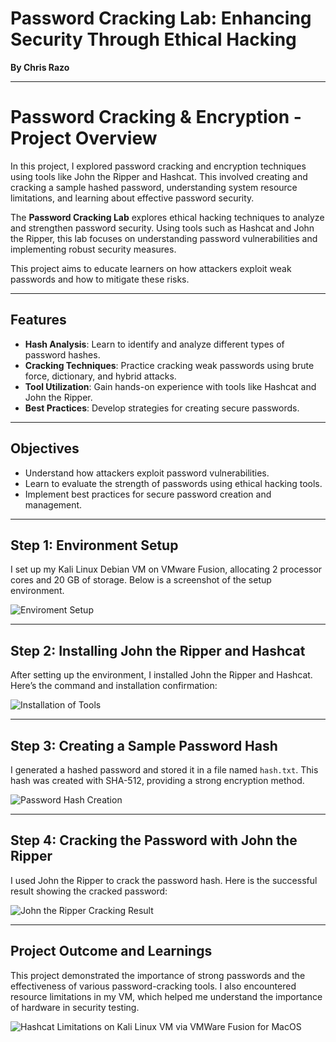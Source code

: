 # Password Cracking Lab: Enhancing Security Through Ethical Hacking

**By Chris Razo**

---

# Password Cracking & Encryption - Project Overview

In this project, I explored password cracking and encryption techniques using tools like John the Ripper and Hashcat. This involved creating and cracking a sample hashed password, understanding system resource limitations, and learning about effective password security.

The **Password Cracking Lab** explores ethical hacking techniques to analyze and strengthen password security. Using tools such as Hashcat and John the Ripper, this lab focuses on understanding password vulnerabilities and implementing robust security measures.

This project aims to educate learners on how attackers exploit weak passwords and how to mitigate these risks.

---

## Features

- **Hash Analysis**: Learn to identify and analyze different types of password hashes.
- **Cracking Techniques**: Practice cracking weak passwords using brute force, dictionary, and hybrid attacks.
- **Tool Utilization**: Gain hands-on experience with tools like Hashcat and John the Ripper.
- **Best Practices**: Develop strategies for creating secure passwords.

---

## Objectives

- Understand how attackers exploit password vulnerabilities.
- Learn to evaluate the strength of passwords using ethical hacking tools.
- Implement best practices for secure password creation and management.

---

## Step 1: Environment Setup

I set up my Kali Linux Debian VM on VMware Fusion, allocating 2 processor cores and 20 GB of storage. Below is a screenshot of the setup environment.

![Enviroment Setup](Eviroment-Setup.png)

---

## Step 2: Installing John the Ripper and Hashcat

After setting up the environment, I installed John the Ripper and Hashcat. Here’s the command and installation confirmation:

![Installation of Tools](Install-John-and-Hashcat.png)

---

## Step 3: Creating a Sample Password Hash

I generated a hashed password and stored it in a file named `hash.txt`. This hash was created with SHA-512, providing a strong encryption method.

![Password Hash Creation](Create-Sample-Password-Hash.png)

---

## Step 4: Cracking the Password with John the Ripper

I used John the Ripper to crack the password hash. Here is the successful result showing the cracked password:

![John the Ripper Cracking Result](John-3.png)

---

## Project Outcome and Learnings

This project demonstrated the importance of strong passwords and the effectiveness of various password-cracking tools. I also encountered resource limitations in my VM, which helped me understand the importance of hardware in security testing.


![Hashcat Limitations on Kali Linux VM via VMWare Fusion for MacOS](Hashcat-2.png)
